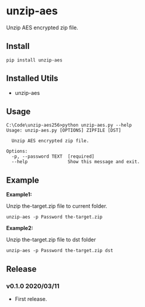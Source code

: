 # unzip-aes

Unzip AES encrypted zip file.

## Install

```shell
pip install unzip-aes
```

## Installed Utils

- unzip-aes


## Usage

```shell
C:\Code\unzip-aes256>python unzip-aes.py --help
Usage: unzip-aes.py [OPTIONS] ZIPFILE [DST]

  Unzip AES encrypted zip file.

Options:
  -p, --password TEXT  [required]
  --help               Show this message and exit.
```

## Example

**Example1:**

Unzip the-target.zip file to current folder.

```shell
unzip-aes -p Password the-target.zip
```

**Example2:**

Unzip the-target.zip file to dst folder

```shell
unzip-aes -p Password the-target.zip dst
```

## Release

### v0.1.0 2020/03/11

- First release.